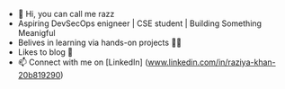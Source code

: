- 👋 Hi, you can call me razz
- Aspiring DevSecOps enigneer | CSE student | Building Something Meanigful 
- Belives in learning via hands-on projects 👻👻
- Likes to blog 👾
- 📫 Connect with me on [LinkedIn] (www.linkedin.com/in/raziya-khan-20b819290)
